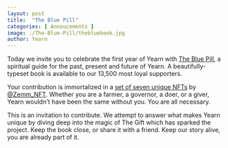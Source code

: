 ```yaml
---
layout: post
title:  "The Blue Pill"
categories: [ Annoucements ]
image: ./The-Blue-Pill/thebluebook.jpg
author: Yearn
---
```


Today we invite you to celebrate the first year of Yearn with [The Blue Pill](https://medium.com/iearn/the-blue-pill-ca44ed01f16f), a spiritual guide for the past, present and future of Yearn. A beautifully-typeset book is available to our 13,500 most loyal supporters.

Your contribution is immortalized in a [set of seven unique NFTs](https://galaxy.eco/yearn) by
[@Zemm_NFT](https://twitter.com/Zemm_NFT). Whether you are a farmer, a governor, a doer, or a giver, Yearn wouldn't have been the same without you. You are all necessary.

This is an invitation to contribute. We attempt to answer what makes Yearn unique by diving deep into the magic of The Gift which has sparked the project. Keep the book close, or share it with a friend. Keep our story alive, you are already part of it.
